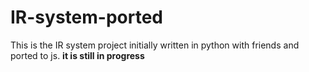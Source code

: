 # IR-system-ported
This is the IR system project initially written in python with friends and ported to js.
**it is still in progress**
